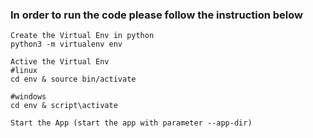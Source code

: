 ### In order to run the code please follow the instruction below

```
Create the Virtual Env in python
python3 -m virtualenv env

Active the Virtual Env
#linux
cd env & source bin/activate 

#windows
cd env & script\activate 

Start the App (start the app with parameter --app-dir)
```